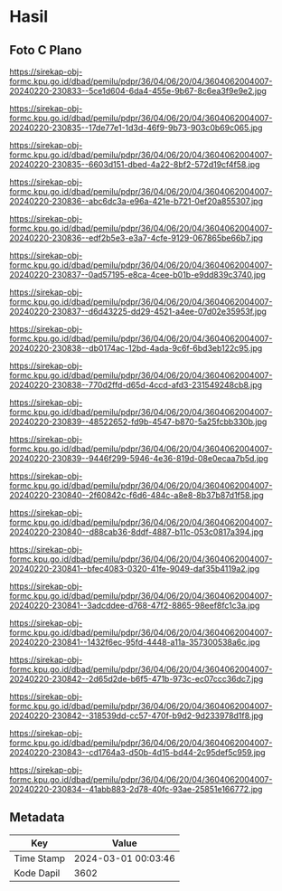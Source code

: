 # Hasil

## Foto C Plano

https://sirekap-obj-formc.kpu.go.id/dbad/pemilu/pdpr/36/04/06/20/04/3604062004007-20240220-230833--5ce1d604-6da4-455e-9b67-8c6ea3f9e9e2.jpg

https://sirekap-obj-formc.kpu.go.id/dbad/pemilu/pdpr/36/04/06/20/04/3604062004007-20240220-230835--17de77e1-1d3d-46f9-9b73-903c0b69c065.jpg

https://sirekap-obj-formc.kpu.go.id/dbad/pemilu/pdpr/36/04/06/20/04/3604062004007-20240220-230835--6603d151-dbed-4a22-8bf2-572d19cf4f58.jpg

https://sirekap-obj-formc.kpu.go.id/dbad/pemilu/pdpr/36/04/06/20/04/3604062004007-20240220-230836--abc6dc3a-e96a-421e-b721-0ef20a855307.jpg

https://sirekap-obj-formc.kpu.go.id/dbad/pemilu/pdpr/36/04/06/20/04/3604062004007-20240220-230836--edf2b5e3-e3a7-4cfe-9129-067865be66b7.jpg

https://sirekap-obj-formc.kpu.go.id/dbad/pemilu/pdpr/36/04/06/20/04/3604062004007-20240220-230837--0ad57195-e8ca-4cee-b01b-e9dd839c3740.jpg

https://sirekap-obj-formc.kpu.go.id/dbad/pemilu/pdpr/36/04/06/20/04/3604062004007-20240220-230837--d6d43225-dd29-4521-a4ee-07d02e35953f.jpg

https://sirekap-obj-formc.kpu.go.id/dbad/pemilu/pdpr/36/04/06/20/04/3604062004007-20240220-230838--db0174ac-12bd-4ada-9c6f-6bd3eb122c95.jpg

https://sirekap-obj-formc.kpu.go.id/dbad/pemilu/pdpr/36/04/06/20/04/3604062004007-20240220-230838--770d2ffd-d65d-4ccd-afd3-231549248cb8.jpg

https://sirekap-obj-formc.kpu.go.id/dbad/pemilu/pdpr/36/04/06/20/04/3604062004007-20240220-230839--48522652-fd9b-4547-b870-5a25fcbb330b.jpg

https://sirekap-obj-formc.kpu.go.id/dbad/pemilu/pdpr/36/04/06/20/04/3604062004007-20240220-230839--9446f299-5946-4e36-819d-08e0ecaa7b5d.jpg

https://sirekap-obj-formc.kpu.go.id/dbad/pemilu/pdpr/36/04/06/20/04/3604062004007-20240220-230840--2f60842c-f6d6-484c-a8e8-8b37b87d1f58.jpg

https://sirekap-obj-formc.kpu.go.id/dbad/pemilu/pdpr/36/04/06/20/04/3604062004007-20240220-230840--d88cab36-8ddf-4887-b11c-053c0817a394.jpg

https://sirekap-obj-formc.kpu.go.id/dbad/pemilu/pdpr/36/04/06/20/04/3604062004007-20240220-230841--bfec4083-0320-41fe-9049-daf35b4119a2.jpg

https://sirekap-obj-formc.kpu.go.id/dbad/pemilu/pdpr/36/04/06/20/04/3604062004007-20240220-230841--3adcddee-d768-47f2-8865-98eef8fc1c3a.jpg

https://sirekap-obj-formc.kpu.go.id/dbad/pemilu/pdpr/36/04/06/20/04/3604062004007-20240220-230841--1432f6ec-95fd-4448-a11a-357300538a6c.jpg

https://sirekap-obj-formc.kpu.go.id/dbad/pemilu/pdpr/36/04/06/20/04/3604062004007-20240220-230842--2d65d2de-b6f5-471b-973c-ec07ccc36dc7.jpg

https://sirekap-obj-formc.kpu.go.id/dbad/pemilu/pdpr/36/04/06/20/04/3604062004007-20240220-230842--318539dd-cc57-470f-b9d2-9d233978d1f8.jpg

https://sirekap-obj-formc.kpu.go.id/dbad/pemilu/pdpr/36/04/06/20/04/3604062004007-20240220-230843--cd1764a3-d50b-4d15-bd44-2c95def5c959.jpg

https://sirekap-obj-formc.kpu.go.id/dbad/pemilu/pdpr/36/04/06/20/04/3604062004007-20240220-230834--41abb883-2d78-40fc-93ae-25851e166772.jpg


## Metadata

| Key        | Value               |
| ---------- | ------------------- |
| Time Stamp | 2024-03-01 00:03:46 |
| Kode Dapil | 3602                |



